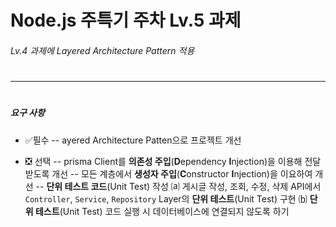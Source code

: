 # Node.js 주특기 주차 Lv.5 과제
###### Lv.4 과제에 Layered Architecture Pattern 적용
#
---
#

##### 요구 사항

- ✅필수 
-- ayered Architecture Patten으로 프로젝트 개선

- ❎ 선택
-- prisma Client를 **의존성 주입**(**D**ependency **I**njection)을 이용해 전달 받도록 개선
-- 모든 계층에서 **생성자 주입**(**C**onstructor **I**njection)을 이요하여 개선
-- **단위 테스트 코드**(Unit Test) 작성
⒜ 게시글 작성, 조회, 수정, 삭제 API에서 `Controller`, `Service`, `Repository` Layer의 **단위 테스트**(Unit Test) 구현
⒝ **단위 테스트**(Unit Test) 코드 실행 시 데이터베이스에 연결되지 않도록 하기
